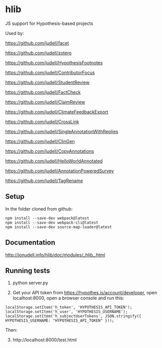# hlib

JS support for Hypothesis-based projects

Used by:

https://github.com/judell/facet

https://github.com/judell/zotero

https://github.com/judell/HypothesisFootnotes

https://github.com/judell/ContributorFocus

https://github.com/judell/StudentReview

https://github.com/judell/FactCheck

https://github.com/judell/ClaimReview

https://github.com/judell/ClimateFeedbackExport

https://github.com/judell/CrossLink

https://github.com/judell/SingleAnnotationWithReplies

https://github.com/judell/ClinGen
 
https://github.com/judell/CopyAnnotations

https://github.com/judell/HelloWorldAnnotated

https://github.com/judell/AnnotationPoweredSurvey

https://github.com/judell/TagRename

## Setup

In the folder cloned from github:

```
npm install --save-dev webpack@latest
npm install --save-dev webpack-cli@latest
npm install --save-dev source-map-loader@latest
```

## Documentation

http://jonudell.info/hlib/doc/modules/_hlib_.html

## Running tests

1. python server.py

2. Get your API token from https://hypothes.is/account/developer, open localhost:8000, open a browser console and run this:

```
localStorage.setItem('h_token', 'HYPOTHESIS_API_TOKEN');
localStorage.setItem('h_user', 'HYPOTHESIS_USERNAME');
localStorage.setItem('h_subjectUserTokens', JSON.stringify({ HYPOTHESIS_USERNAME: "HYPOTHESIS_API_TOKEN" }));
```

Then:

3. http://localhost:8000/test.html
